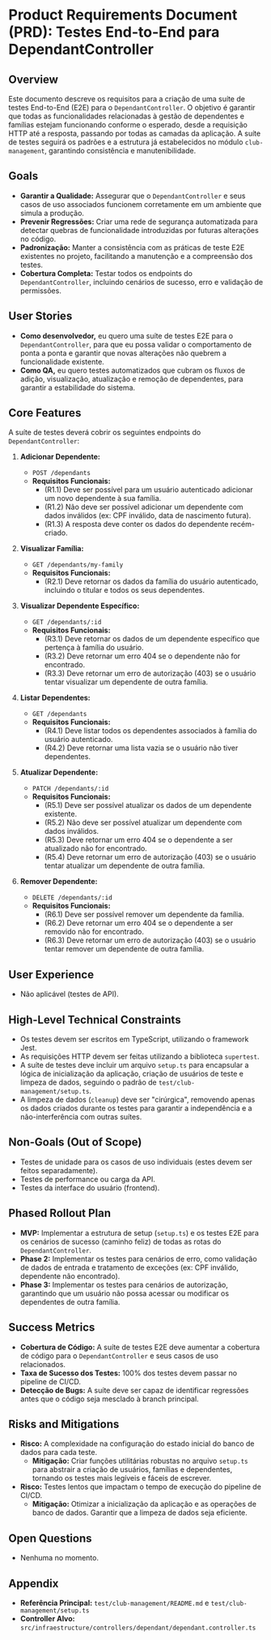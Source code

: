 # Product Requirements Document (PRD): Testes End-to-End para DependantController

## Overview

Este documento descreve os requisitos para a criação de uma suíte de testes End-to-End (E2E) para o `DependantController`. O objetivo é garantir que todas as funcionalidades relacionadas à gestão de dependentes e famílias estejam funcionando conforme o esperado, desde a requisição HTTP até a resposta, passando por todas as camadas da aplicação. A suíte de testes seguirá os padrões e a estrutura já estabelecidos no módulo `club-management`, garantindo consistência e manutenibilidade.

## Goals

- **Garantir a Qualidade:** Assegurar que o `DependantController` e seus casos de uso associados funcionem corretamente em um ambiente que simula a produção.
- **Prevenir Regressões:** Criar uma rede de segurança automatizada para detectar quebras de funcionalidade introduzidas por futuras alterações no código.
- **Padronização:** Manter a consistência com as práticas de teste E2E existentes no projeto, facilitando a manutenção e a compreensão dos testes.
- **Cobertura Completa:** Testar todos os endpoints do `DependantController`, incluindo cenários de sucesso, erro e validação de permissões.

## User Stories

- **Como desenvolvedor,** eu quero uma suíte de testes E2E para o `DependantController`, para que eu possa validar o comportamento de ponta a ponta e garantir que novas alterações não quebrem a funcionalidade existente.
- **Como QA,** eu quero testes automatizados que cubram os fluxos de adição, visualização, atualização e remoção de dependentes, para garantir a estabilidade do sistema.

## Core Features

A suíte de testes deverá cobrir os seguintes endpoints do `DependantController`:

1.  **Adicionar Dependente:**
    -   `POST /dependants`
    -   **Requisitos Funcionais:**
        -   (R1.1) Deve ser possível para um usuário autenticado adicionar um novo dependente à sua família.
        -   (R1.2) Não deve ser possível adicionar um dependente com dados inválidos (ex: CPF inválido, data de nascimento futura).
        -   (R1.3) A resposta deve conter os dados do dependente recém-criado.

2.  **Visualizar Família:**
    -   `GET /dependants/my-family`
    -   **Requisitos Funcionais:**
        -   (R2.1) Deve retornar os dados da família do usuário autenticado, incluindo o titular e todos os seus dependentes.

3.  **Visualizar Dependente Específico:**
    -   `GET /dependants/:id`
    -   **Requisitos Funcionais:**
        -   (R3.1) Deve retornar os dados de um dependente específico que pertença à família do usuário.
        -   (R3.2) Deve retornar um erro 404 se o dependente não for encontrado.
        -   (R3.3) Deve retornar um erro de autorização (403) se o usuário tentar visualizar um dependente de outra família.

4.  **Listar Dependentes:**
    -   `GET /dependants`
    -   **Requisitos Funcionais:**
        -   (R4.1) Deve listar todos os dependentes associados à família do usuário autenticado.
        -   (R4.2) Deve retornar uma lista vazia se o usuário não tiver dependentes.

5.  **Atualizar Dependente:**
    -   `PATCH /dependants/:id`
    -   **Requisitos Funcionais:**
        -   (R5.1) Deve ser possível atualizar os dados de um dependente existente.
        -   (R5.2) Não deve ser possível atualizar um dependente com dados inválidos.
        -   (R5.3) Deve retornar um erro 404 se o dependente a ser atualizado não for encontrado.
        -   (R5.4) Deve retornar um erro de autorização (403) se o usuário tentar atualizar um dependente de outra família.

6.  **Remover Dependente:**
    -   `DELETE /dependants/:id`
    -   **Requisitos Funcionais:**
        -   (R6.1) Deve ser possível remover um dependente da família.
        -   (R6.2) Deve retornar um erro 404 se o dependente a ser removido não for encontrado.
        -   (R6.3) Deve retornar um erro de autorização (403) se o usuário tentar remover um dependente de outra família.

## User Experience

-   Não aplicável (testes de API).

## High-Level Technical Constraints

-   Os testes devem ser escritos em TypeScript, utilizando o framework Jest.
-   As requisições HTTP devem ser feitas utilizando a biblioteca `supertest`.
-   A suíte de testes deve incluir um arquivo `setup.ts` para encapsular a lógica de inicialização da aplicação, criação de usuários de teste e limpeza de dados, seguindo o padrão de `test/club-management/setup.ts`.
-   A limpeza de dados (`cleanup`) deve ser "cirúrgica", removendo apenas os dados criados durante os testes para garantir a independência e a não-interferência com outras suítes.

## Non-Goals (Out of Scope)

-   Testes de unidade para os casos de uso individuais (estes devem ser feitos separadamente).
-   Testes de performance ou carga da API.
-   Testes da interface do usuário (frontend).

## Phased Rollout Plan

-   **MVP:** Implementar a estrutura de setup (`setup.ts`) e os testes E2E para os cenários de sucesso (caminho feliz) de todas as rotas do `DependantController`.
-   **Phase 2:** Implementar os testes para cenários de erro, como validação de dados de entrada e tratamento de exceções (ex: CPF inválido, dependente não encontrado).
-   **Phase 3:** Implementar os testes para cenários de autorização, garantindo que um usuário não possa acessar ou modificar os dependentes de outra família.

## Success Metrics

-   **Cobertura de Código:** A suíte de testes E2E deve aumentar a cobertura de código para o `DependantController` e seus casos de uso relacionados.
-   **Taxa de Sucesso dos Testes:** 100% dos testes devem passar no pipeline de CI/CD.
-   **Detecção de Bugs:** A suíte deve ser capaz de identificar regressões antes que o código seja mesclado à branch principal.

## Risks and Mitigations

-   **Risco:** A complexidade na configuração do estado inicial do banco de dados para cada teste.
    -   **Mitigação:** Criar funções utilitárias robustas no arquivo `setup.ts` para abstrair a criação de usuários, famílias e dependentes, tornando os testes mais legíveis e fáceis de escrever.
-   **Risco:** Testes lentos que impactam o tempo de execução do pipeline de CI/CD.
    -   **Mitigação:** Otimizar a inicialização da aplicação e as operações de banco de dados. Garantir que a limpeza de dados seja eficiente.

## Open Questions

-   Nenhuma no momento.

## Appendix

-   **Referência Principal:** `test/club-management/README.md` e `test/club-management/setup.ts`
-   **Controller Alvo:** `src/infraestructure/controllers/dependant/dependant.controller.ts`
